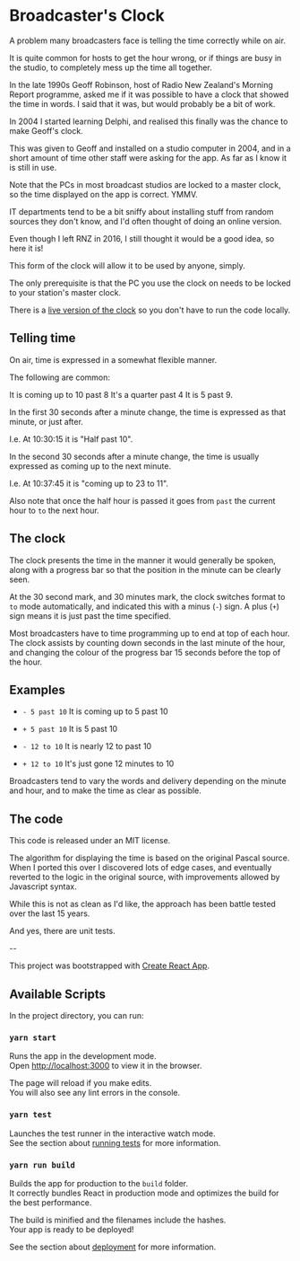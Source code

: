 # Broadcaster's Clock

A problem many broadcasters face is telling the time correctly while on air.

It is quite common for hosts to get the hour wrong, or if things are busy in the studio, to completely mess up the time all together.

In the late 1990s Geoff Robinson, host of Radio New Zealand's Morning Report programme, asked me if it was possible to have a clock that showed the time in words. I said that it was, but would probably be a bit of work.

In 2004 I started learning Delphi, and realised this finally was the chance to make Geoff's clock.

This was given to Geoff and installed on a studio computer in 2004, and in a short amount of time other staff were asking for the app. As far as I know it is still in use.

Note that the PCs in most broadcast studios are locked to a master clock, so the time displayed on the app is correct. YMMV.

IT departments tend to be a bit sniffy about installing stuff from random sources they don't know, and I'd often thought of doing an online version.

Even though I left RNZ in 2016, I still thought it would be a good idea, so here it is!

This form of the clock will allow it to be used by anyone, simply.

The only prerequisite is that the PC you use the clock on needs to be locked to your station's master clock.

There is a [live version of the clock](https://broadcasters-clock.github.io/clock/) so you don't have to run the code locally.

## Telling time

On air, time is expressed in a somewhat flexible manner.

The following are common:

It is coming up to 10 past 8
It's a quarter past 4
It is 5 past 9.

In the first 30 seconds after a minute change, the time is expressed as that minute, or just after.

I.e. At 10:30:15 it is "Half past 10".

In the second 30 seconds after a minute change, the time is usually expressed as coming up to the next minute.

I.e. At 10:37:45 it is "coming up to 23 to 11".

Also note that once the half hour is passed it goes from `past` the current hour to `to` the next hour.

## The clock

The clock presents the time in the manner it would generally be spoken, along with a progress bar so that the position in the minute can be clearly seen.

At the 30 second mark, and 30 minutes mark, the clock switches format to `to` mode automatically, and indicated this with a minus (`-`) sign. A plus (`+`) sign means it is just past the time specified.

Most broadcasters have to time programming up to end at top of each hour. The clock assists by counting down seconds in the last minute of the hour, and changing the colour of the progress bar 15 seconds before the top of the hour.

## Examples

- `- 5 past 10` It is coming up to 5 past 10
- `+ 5 past 10` It is 5 past 10

- `- 12 to 10` It is nearly 12 to past 10
- `+ 12 to 10` It's just gone 12 minutes to 10

Broadcasters tend to vary the words and delivery depending on the minute and hour, and to make the time as clear as possible.

## The code

This code is released under an MIT license.

The algorithm for displaying the time is based on the original Pascal source. When I ported this over I discovered lots of edge cases, and eventually reverted to the logic in the original source, with improvements allowed by Javascript syntax.

While this is not as clean as I'd like, the approach has been battle tested over the last 15 years.

And yes, there are unit tests.

--

This project was bootstrapped with [Create React App](https://github.com/facebook/create-react-app).

## Available Scripts

In the project directory, you can run:

### `yarn start`

Runs the app in the development mode.<br>
Open [http://localhost:3000](http://localhost:3000) to view it in the browser.

The page will reload if you make edits.<br>
You will also see any lint errors in the console.

### `yarn test`

Launches the test runner in the interactive watch mode.<br>
See the section about [running tests](https://facebook.github.io/create-react-app/docs/running-tests) for more information.

### `yarn run build`

Builds the app for production to the `build` folder.<br>
It correctly bundles React in production mode and optimizes the build for the best performance.

The build is minified and the filenames include the hashes.<br>
Your app is ready to be deployed!

See the section about [deployment](https://facebook.github.io/create-react-app/docs/deployment) for more information.
